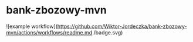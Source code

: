 # bank-zbozowy-mvn
![example workflow](https://github.com/Wiktor-Jordeczka/bank-zbozowy-mvn/actions/workflows/readme.md
/badge.svg)
